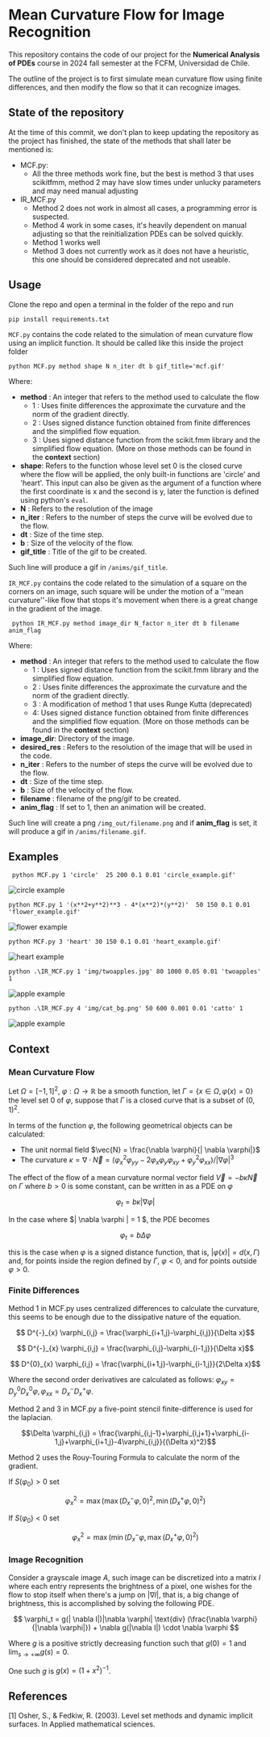 # Mean Curvature Flow for Image Recognition

This repository contains the code of our project for the **Numerical Analysis of PDEs** course in 2024 fall semester at the FCFM, Universidad de Chile.

The outline of the project is to first simulate mean curvature flow using finite differences, and then modify the flow so that it can recognize images.

## State of the repository

At the time of this commit, we don't plan to keep updating the repository as the project has finished, the state of the methods that shall later be mentioned is:
- MCF.py:
  - All the three methods work fine, but the best is method 3 that uses scikitfmm, method 2 may have slow times under unlucky parameters and may need manual adjusting
- IR_MCF.py
  - Method 2 does not work in almost all cases, a programming error is suspected.
  - Method 4 work in some cases, it's heavily dependent on manual adjusting so that the reinitialization PDEs can be solved quickly.
  - Method 1 works well
  - Method 3 does not currently work as it does not have a heuristic, this one should be considered deprecated and not useable.
## Usage

Clone the repo and open a terminal in the folder of the repo and run 

`pip install requirements.txt`

 ``MCF.py`` contains the code related to the simulation of mean curvature flow using an implicit function.
It should be called like this inside the project folder 

` python MCF.py method shape N n_iter dt b gif_title='mcf.gif' `

Where:
- **method** : An integer that refers to the method used to calculate the flow
  - 1 : Uses finite differences the approximate the curvature and the norm of the gradient directly.
  - 2 : Uses signed distance function obtained from finite differences and the simplified flow equation.
  - 3 : Uses signed distance function from the scikit.fmm library and the simplified flow equation.
    (More on those methods can be found in the **context** section)
- **shape**: Refers to the function whose level set 0 is the closed curve where the flow will be applied, the only built-in functions are 'circle' and 'heart'. This input can also be given as the argument of a function where the first coordinate is x and the second is y, later the function is defined using python's `eval`.
- **N** : Refers to the resolution of the image
- **n_iter** : Refers to the number of steps the curve will be evolved due to the flow.
- **dt** : Size of the time step.
- **b** : Size of the velocity of the flow.
- **gif_title** : Title of the gif to be created.

Such line will produce a gif in `/anims/gif_title`.

``IR_MCF.py`` contains the code related to the simulation of a square on the corners on an image, such square will be under the motion of a ''mean curvature''-like flow that stops it's movement when there is a great change in the gradient of the image.

`` python IR_MCF.py method image_dir N_factor n_iter dt b filename anim_flag``

Where:
- **method** : An integer that refers to the method used to calculate the flow
  - 1 : Uses signed distance function from the scikit.fmm library and the simplified flow equation.
  - 2 : Uses finite differences the approximate the curvature and the norm of the gradient directly.
  - 3 : A modification of method 1 that uses Runge Kutta (deprecated)
  - 4: Uses signed distance function obtained from finite differences and the simplified flow equation.
    (More on those methods can be found in the **context** section)
- **image_dir**: Directory of the image.
- **desired_res** : Refers to the resolution of the image that will be used in the code. 
- **n_iter** : Refers to the number of steps the curve will be evolved due to the flow.
- **dt** : Size of the time step.
- **b** : Size of the velocity of the flow.
- **filename** : filename of the png/gif to be created.
- **anim_flag** : If set to 1, then an animation will be created.

Such line will create a png `/img_out/filename.png` and if **anim_flag** is set, it will produce a gif in `/anims/filename.gif`.

## Examples

` python MCF.py 1 'circle'  25 200 0.1 0.01 'circle_example.gif'`

![circle example](/anims/circle_example.gif)

`python MCF.py 1 '(x**2+y**2)**3 - 4*(x**2)*(y**2)'  50 150 0.1 0.01 'flower_example.gif'`

![flower example](/anims/flower_example_met2.gif)

`python MCF.py 3 'heart' 30 150 0.1 0.01 'heart_example.gif'`

![heart example](/anims/heart_example.gif)


`python .\IR_MCF.py 1 'img/twoapples.jpg' 80 1000 0.05 0.01 'twoapples' 1`

![apple example](/anims/twoapples_met1_res80_iter1000_dt0.05_b0.01_eef.gif)

`python .\IR_MCF.py 4 'img/cat_bg.png' 50 600 0.001 0.01 'catto' 1`

![apple example](/anims/catto_met4_res50_iter600_dt0.001_b0.01.gif)


## Context

### Mean Curvature Flow

Let $\Omega = [-1,1]^2$, $\varphi: \Omega \to \mathbb{R}$ be a smooth function, let $`\Gamma = \{ x \in \Omega, \varphi(x) = 0 \}`$ the level set $0$ of $\varphi$, suppose that $\Gamma$ is a closed curve that is a subset of $(0,1)^2$.

In terms of the function $\varphi$, the following geometrical objects can be calculated:
- The unit normal field $\vec{N} = \frac{\nabla \varphi}{| \nabla \varphi|}$
- The curvature $\kappa = \nabla \cdot \vec{N} =  (\varphi_x^2 \varphi_{yy} - 2\varphi_x\varphi_y \varphi_{xy}+\varphi_y^2\varphi_{xx} )/|\nabla \varphi|^3$

The effect of the flow of a mean curvature normal vector field $\vec{V} = -b\kappa \vec{N}$ on $\Gamma$ where $b > 0$ is some constant, can be written in as a PDE on $\varphi$

$$
  \varphi_t = b\kappa | \nabla \varphi | 
$$

In the case where $| \nabla \varphi | = 1 $, the PDE becomes

$$
  \varphi_t = b \Delta \varphi
$$

this is the case when $\varphi$ is a signed distance function, that is, $|\varphi(x)| = d(x, \Gamma)$ and, for points inside the region defined by $\Gamma$, $\varphi < 0$, and for points outside $\varphi > 0$.

### Finite Differences

Method 1 in MCF.py uses centralized differences to calculate the curvature, this seems to be enough due to the dissipative nature of the equation.


```math
  D^{-}_{x} \varphi_{i,j} = \frac{\varphi_{i+1,j}-\varphi_{i,j}}{\Delta x}
```

```math
  D^{-}_{x} \varphi_{i,j} = \frac{\varphi_{i,j}-\varphi_{i-1,j}}{\Delta x}
```

```math
  D^{0}_{x} \varphi_{i,j} = \frac{\varphi_{i+1,j}-\varphi_{i-1,j}}{2\Delta x}
```

Where the second order derivatives are calculated as follows: $\varphi_{xy} = D^0_y D^0_x \varphi, \varphi_{xx} =D^-_x D^+_x \varphi$. 

Method 2 and 3 in MCF.py a five-point stencil finite-difference is used for the laplacian.
```math
\Delta \varphi_{i,j} = \frac{\varphi_{i,j-1}+\varphi_{i,j+1}+\varphi_{i-1,j}+\varphi_{i+1,j}-4\varphi_{i,j}}{(\Delta x)^2}
```

Method 2 uses the Rouy-Touring Formula to calculate the norm of the gradient.

If $S(\varphi_0) > 0$ set 
```math
\varphi_x ^2 = \max(\max(D^{-}_{x} \varphi, 0)^2,\min(D^{+}_{x} \varphi,0)^2)
```

If $S(\varphi_{0})<0$ set 
```math
\varphi_{x}^{2} = \max(\min (D^{-}_{x} \varphi,\max(D^{+}_{x} \varphi,0)^{2})
```

### Image Recognition

Consider a grayscale image $A$, such image can be discretized into a matrix $I$ where each entry represents the brightness of a pixel, one wishes for the flow to stop itself when there's a jump on $|\nabla I|$, that is, a big change of brightness, this is accomplished by solving the following PDE.

$$
\varphi_t = g(| \nabla I|)|\nabla \varphi|  \text{div} (\frac{\nabla \varphi}{|\nabla \varphi|}) + \nabla g(|\nabla I|) \cdot \nabla \varphi
$$

Where $g$ is a positive strictly decreasing function such that $g(0) = 1$ and $\lim_{s \to + \infty}g(s) = 0$.

One such $g$ is $g(x) = (1+x^2)^{-1}$.



## References

[1] Osher, S., & Fedkiw, R. (2003). Level set methods and dynamic implicit surfaces. In Applied mathematical sciences. 
